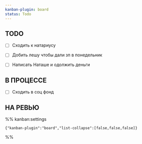 ```yaml
---
kanban-plugin: board
status: Todo
---
```


## TODO

- [ ] Сходить к натариусу
- [ ] Добить лешу чтобы дали зп в понедельник
- [ ] Написать Наташе и одолжить деньги


## В ПРОЦЕССЕ

- [ ] Сходить в соц фонд


## НА РЕВЬЮ





%% kanban:settings
```
{"kanban-plugin":"board","list-collapse":[false,false,false]}
```
%%